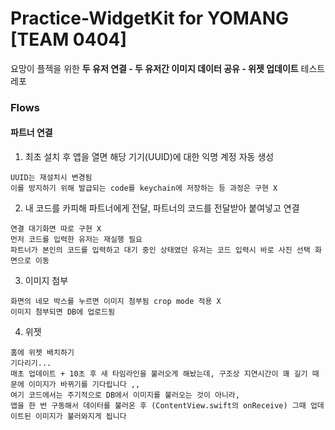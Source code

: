 # Practice-WidgetKit for YOMANG [TEAM 0404]

요망이 플젝을 위한 **두 유저 연결 - 두 유저간 이미지 데이터 공유 - 위젯 업데이트** 테스트 레포

### Flows
#### 파트너 연결
1. 최초 설치 후 앱을 열면 해당 기기(UUID)에 대한 익명 계정 자동 생성
```
UUID는 재설치시 변경됨
이를 방지하기 위해 발급되는 code를 keychain에 저장하는 등 과정은 구현 X
```
2. 내 코드를 카피해 파트너에게 전달, 파트너의 코드를 전달받아 붙여넣고 연결
```
연결 대기화면 따로 구현 X
먼저 코드를 입력한 유저는 재실행 필요
파트너가 본인의 코드를 입력하고 대기 중인 상태였던 유저는 코드 입력시 바로 사진 선택 화면으로 이동
```
3. 이미지 첨부
```
화면의 네모 박스를 누르면 이미지 첨부됨 crop mode 적용 X
이미지 첨부되면 DB에 업로드됨
```
4. 위젯
```
홈에 위젯 배치하기
기다리기...
매초 업데이트 + 10초 후 새 타임라인을 불러오게 해놨는데, 구조상 지연시간이 꽤 길기 때문에 이미지가 바뀌기를 기다립니다 ,,
여기 코드에서는 주기적으로 DB에서 이미지를 불러오는 것이 아니라,
앱을 한 번 구동해서 데이터를 불러온 후 (ContentView.swift의 onReceive) 그때 업데이트된 이미지가 불러와지게 됩니다
```
